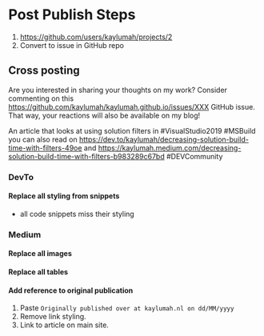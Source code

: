 # Post Publish Steps

1. https://github.com/users/kaylumah/projects/2
2. Convert to issue in GitHub repo


## Cross posting

Are you interested in sharing your thoughts on my work? Consider commenting on this https://github.com/kaylumah/kaylumah.github.io/issues/XXX GitHub issue. That way, your reactions will also be available on my blog!

An article that looks at using solution filters in #VisualStudio2019 #MSBuild you can also read on https://dev.to/kaylumah/decreasing-solution-build-time-with-filters-49oe and https://kaylumah.medium.com/decreasing-solution-build-time-with-filters-b983289c67bd #DEVCommunity

### DevTo

#### Replace all styling from snippets

- all code snippets miss their styling


### Medium

#### Replace all images

#### Replace all tables

#### Add reference to original publication

1. Paste `Originally published over at kaylumah.nl on dd/MM/yyyy`
2. Remove link styling.
3. Link to article on main site.
